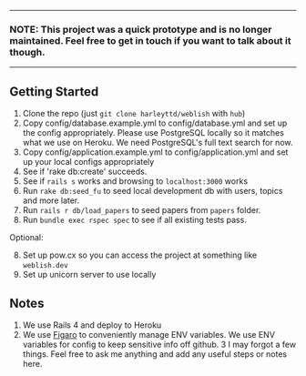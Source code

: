 ----
### NOTE: This project was a quick prototype and is no longer maintained. Feel free to get in touch if you want to talk about it though.
----

## Getting Started

1. Clone the repo (just `git clone harleyttd/weblish` with `hub`)
2. Copy config/database.example.yml to config/database.yml and set up the config appropriately. Please use PostgreSQL locally so it matches what we use on Heroku. We need PostgreSQL's full text search for now.
3. Copy config/application.example.yml to config/application.yml and set up your local configs appropriately
3. See if 'rake db:create' succeeds.
4. See if `rails s` works and browsing to `localhost:3000` works
5. Run `rake db:seed_fu` to seed local development db with users, topics and more later.
6. Run `rails r db/load_papers` to seed papers from `papers` folder.
7. Run `bundle exec rspec spec` to see if all existing tests pass.

Optional:

8. Set up pow.cx so you can access the project at something like `weblish.dev`
9. Set up unicorn server to use locally

## Notes

1. We use Rails 4 and deploy to Heroku
2. We use [Figaro](http://github.com/laserlemon/figaro) to conveniently manage ENV variables. We use ENV variables for config to keep sensitive info off github.
3 I may forgot a few things. Feel free to ask me anything and add any useful steps or notes here.
